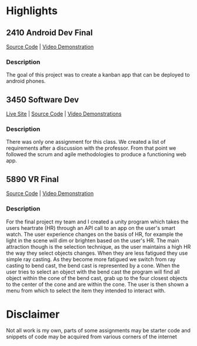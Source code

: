 # Highlights
## 2410 Android Dev Final
[Source Code]() | [Video Demonstration]()  
### Description
The goal of this project was to create a kanban app that can be deployed to android phones.  

## 3450 Software Dev
[Live Site](http://dansautobarn.com) | [Source Code](https://github.com/CS3450-Group9/Dans-AutoBarn) | [Video Demonstrations](https://www.youtube.com/playlist?list=PLY7a540W2V3Uface3frI61mU53oRxRQO-)
### Description
There was only one assignment for this class.  We created a list of requirements after a discussion with the professor.  From that point we followed the scrum and agile methodologies to produce a functioning web app.  

## 5890 VR Final
[Source Code](https://github.com/cartwatson/course-work/tree/main/5890-intro-to-interactive-VR/final_project) | [Video Demonstration](https://www.youtube.com/watch?v=bHUiBgJ7CCI)
### Description
For the final project my team and I created a unity program which takes the users heartrate (HR) through an API call to an app on the user's smart watch.  The user experience changes on the basis of HR, for example the light in the scene will dim or brighten based on the user's HR.  The main attraction though is the selection technique, as the user maintains a high HR the way they select objects changes.  When they are less fatigued they use simple ray casting.  As they become more fatigued we switch from ray casting to bend cast, the bend cast is represented by a cone.  When the user tries to select an object with the bend cast the program will  find all object within the cone of the bend cast, grab up to the four closest objects to the center of the cone and are within the cone.  The user is then shown a menu from which to select the item they intended to interact with.   

# Disclaimer
Not all work is my own, parts of some assignments may be starter code and snippets of code may be acquired from various corners of the internet

